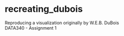 # recreating_dubois
Reproducing a visualization originally by W.E.B. DuBois <br>
DATA340 - Assignment 1 <br>



